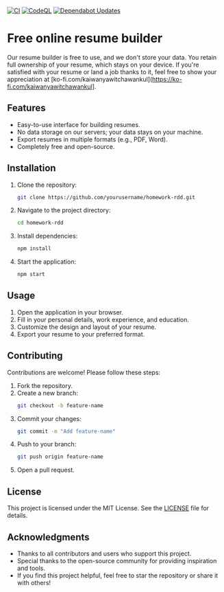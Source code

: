 [![CI](https://github.com/kaiwanyawit-chawankul/homework-rdd/actions/workflows/ci.yml/badge.svg)](https://github.com/kaiwanyawit-chawankul/homework-rdd/actions/workflows/ci.yml)
[![CodeQL](https://github.com/kaiwanyawit-chawankul/homework-rdd/actions/workflows/github-code-scanning/codeql/badge.svg)](https://github.com/kaiwanyawit-chawankul/homework-rdd/actions/workflows/github-code-scanning/codeql)
[![Dependabot Updates](https://github.com/kaiwanyawit-chawankul/homework-rdd/actions/workflows/dependabot/dependabot-updates/badge.svg)](https://github.com/kaiwanyawit-chawankul/homework-rdd/actions/workflows/dependabot/dependabot-updates)

# Free online resume builder

Our resume builder is free to use, and we don't store your data. You retain full ownership of your resume, which stays on your device. If you're satisfied with your resume or land a job thanks to it, feel free to show your appreciation at [ko-fi.com/kaiwanyawitchawankul](https://ko-fi.com/kaiwanyawitchawankul].

## Features

- Easy-to-use interface for building resumes.
- No data storage on our servers; your data stays on your machine.
- Export resumes in multiple formats (e.g., PDF, Word).
- Completely free and open-source.

## Installation

1. Clone the repository:
   ```bash
   git clone https://github.com/yourusername/homework-rdd.git
   ```
2. Navigate to the project directory:
   ```bash
   cd homework-rdd
   ```
3. Install dependencies:
   ```bash
   npm install
   ```
4. Start the application:
   ```bash
   npm start
   ```

## Usage

1. Open the application in your browser.
2. Fill in your personal details, work experience, and education.
3. Customize the design and layout of your resume.
4. Export your resume to your preferred format.

## Contributing

Contributions are welcome! Please follow these steps:

1. Fork the repository.
2. Create a new branch:
   ```bash
   git checkout -b feature-name
   ```
3. Commit your changes:
   ```bash
   git commit -m "Add feature-name"
   ```
4. Push to your branch:
   ```bash
   git push origin feature-name
   ```
5. Open a pull request.

## License

This project is licensed under the MIT License. See the [LICENSE](LICENSE) file for details.

## Acknowledgments

- Thanks to all contributors and users who support this project.
- Special thanks to the open-source community for providing inspiration and tools.
- If you find this project helpful, feel free to star the repository or share it with others!
